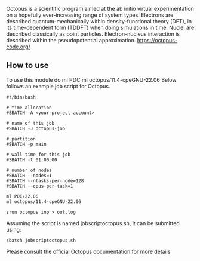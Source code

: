 Octopus is a scientific program aimed at the ab initio virtual experimentation on a hopefully ever-increasing range of system types. Electrons are described quantum-mechanically within density-functional theory (DFT), in its time-dependent form (TDDFT) when doing simulations in time. Nuclei are described classically as point particles. Electron-nucleus interaction is described within the pseudopotential approximation.
https://octopus-code.org/

## How to use

To use this module do
ml PDC
ml octopus/11.4-cpeGNU-22.06
Below follows an example job script for Octopus.
```
#!/bin/bash

# time allocation
#SBATCH -A <your-project-account>

# name of this job
#SBATCH -J octopus-job

# partition
#SBATCH -p main

# wall time for this job
#SBATCH -t 01:00:00

# number of nodes
#SBATCH --nodes=1
#SBATCH --ntasks-per-node=128
#SBATCH --cpus-per-task=1

ml PDC/22.06
ml octopus/11.4-cpeGNU-22.06

srun octopus inp > out.log
```


Assuming the script is named jobscriptoctopus.sh, it can be submitted using:
```
sbatch jobscriptoctopus.sh
```

Please consult the official Octopus documentation for more details

